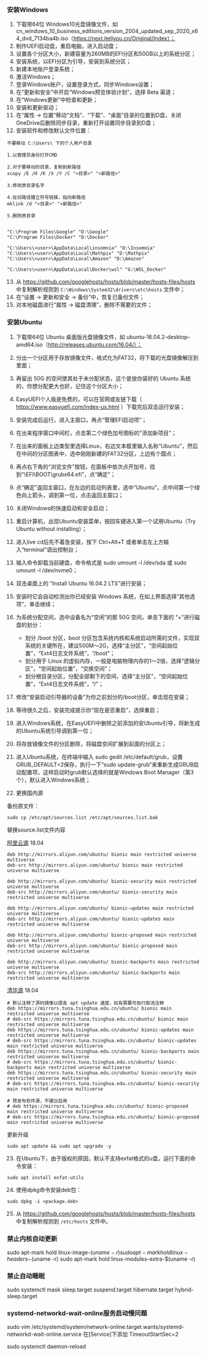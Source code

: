 ### 安装Windows

1. 下载带64位 Windows10光盘镜像文件，如 cn_windows_10_business_editions_version_2004_updated_sep_2020_x64_dvd_7134ba4b.iso（https://next.itellyou.cn/Original/Index）；
2. 制作UEFI启动盘，重启电脑，进入启动盘；
3. 设置各个分区大小，新建容量为260MB的EFI分区和50GB以上的系统分区；
4. 安装系统，以EFI分区为引导，安装到系统分区；
5. 新建本地账户登录系统；
6. 激活Windows；
7. 登录Windows账户，设置登录方式，同步Windows设置；
8. 在“更新和安全”中开启“Windows预览体验计划”，选择 Beta 渠道；
9. 在“Windows更新”中检查和更新；
10. 安装和更新驱动；
11. 在“属性 -> 位置”移动“文档”、“下载”、“桌面”目录的位置到D盘，关闭OneDrive后删除同步目录，重新打开设置同步目录到D盘；
12. 安装软件和修改默认文件位置：

```
不要移动 C:\Users\ 下的个人用户目录

1.以管理员身份打开CMD

2.对于要移动的目录，复制到新路径
xcopy /E /H /K /X /Y /C "<目录>" "<新路径>"

3.修改原目录名字

4.在旧路径建立符号链接，指向新路径
mklink /d "<目录>" "<新路径>"

5.删除原目录


"C:\Program Files\Google" "D:\Google"
"C:\Program Files\Docker" "D:\Docker"

"C:\Users\<user>\AppData\Local\insomnia" "D:\Insomnia"
"C:\Users\<user>\AppData\Local\Mathpix" "D:\Mathpix"
"C:\Users\<user>\AppData\Local\Amazon" "D:\Amazon"

"C:\Users\<user>\AppData\Local\Docker\wsl" "G:\WSL_Docker"
```

13. 从 https://github.com/googlehosts/hosts/blob/master/hosts-files/hosts 中复制解析规则到 `C:\Windows\System32\drivers\etc\hosts` 文件中；
14. 在“设置 -> 更新和安全 -> 备份”中，恢复已备份文件；
15. 对本地磁盘进行“属性 -> 磁盘清理”，删除不需要的文件；

###  安装Ubuntu

1. 下载带64位 Ubuntu 桌面版光盘镜像文件，如 ubuntu-16.04.2-desktop-amd64.iso（http://releases.ubuntu.com/16.04/）；

2. 分出一个分区用于存放镜像文件，格式化为FAT32，将下载的光盘镜像解压到里面；

3. 再留出 50G 的空间使其处于未分配状态，这个是放你装好的 Ubuntu 系统的，你想分配更大也好，记住这个分区大小；

4. EasyUEFI个人版是免费的，可以在官网或友链下载（ https://www.easyuefi.com/index-us.html ）下载完后双击运行安装；

5. 安装完成后运行，进入主窗口，再点“管理EFI启动项”；

6. 在出来程序窗口中间栏，点击第二个绿色加号图标的“添加新项目”；

7. 在出来的面板上边类型里选择Linux，右边文本框里输入名称“Ubuntu”，然后在中间的分区图表中，选中刚刚新建的FAT32分区，上边有个圆点；

8. 再点右下角的“浏览文件”按钮，在面板中依次点开加号，找到“\EFI\BOOT\grubx64.efi”，点“确定”；

9. 点“确定”返回主窗口，在左边的启动列表里，选中“Ubuntu”，点中间第一个绿色向上箭头，调到第一位，点击返回主窗口；

10. 关闭Windows的快速启动和安全启动；

11. 重启计算机，出现Ubuntu安装菜单，按回车键进入第一个试用Ubuntu（Try Ubuntu without installing）；

12. 进入live cd后先不着急安装，按下 Ctrl+Alt+T 或者单击左上方输入“terminal”调出控制台；

13. 输入命令卸载当前硬盘，命令格式是 sudo umount -l /dev/sda 或 sudo umount -l /dev/nvme0；

14. 双击桌面上的 “Install Ubuntu 16.04.2 LTS”进行安装；

15. 安装时它会自动检测出你已经安装 Windows 系统，在如上界面选择“其他选项”，单击继续；

16. 为系统分配空间，选中设备名为“空闲”的那 50G 空间，单击下面的 “+”进行磁盘的划分：
    - 划分 /boot 分区，boot 分区包含系统内核和系统启动所需的文件，实现双系统的关键所在，建议500M～2G，选择“主分区”，“空间起始位置”，“Ext4日志文件系统”，“/boot”；
    - 划分用于 Linux 的虚拟内存，一般是电脑物理内存的1～2倍，选择“逻辑分区”，“空间起始位置”，“交换空间”；
    - 划分根目录分区，分配全部剩下的空间，选择“主分区”，“空间起始位置”，“Ext4日志文件系统”，“/”；

17. 修改“安装启动引导器的设备”为你之前划分的/boot分区，单击现在安装；

18. 等待很久之后，安装完成提示你“现在是否重启”，选择重启；

19. 进入Windows系统，在EasyUEFI中删除之前添加的安Ubuntu引导，将新生成的Ubuntu系统引导调到第一位；

20. 将存放镜像文件的分区删除，将磁盘空间扩展到前面的分区上；

21. 进入Ubuntu系统，在终端中输入 sudo gedit /etc/default/grub，设置GRUB_DEFAULT=2保存，执行一下“sudo update-grub”来重新生成GRUB启动配置项，这样启动时grub默认选择的就是Windows Boot Manager（第3个），默认进入Windows系统；

22. 更换国内源

备份原文件：

```
sudo cp /etc/apt/sources.list /etc/apt/sources.list.bak
```

替换source.list文件内容

[阿里云源](<https://developer.aliyun.com/mirror/ubuntu>)  18.04

```
deb http://mirrors.aliyun.com/ubuntu/ bionic main restricted universe multiverse
deb-src http://mirrors.aliyun.com/ubuntu/ bionic main restricted universe multiverse

deb http://mirrors.aliyun.com/ubuntu/ bionic-security main restricted universe multiverse
deb-src http://mirrors.aliyun.com/ubuntu/ bionic-security main restricted universe multiverse

deb http://mirrors.aliyun.com/ubuntu/ bionic-updates main restricted universe multiverse
deb-src http://mirrors.aliyun.com/ubuntu/ bionic-updates main restricted universe multiverse

deb http://mirrors.aliyun.com/ubuntu/ bionic-proposed main restricted universe multiverse
deb-src http://mirrors.aliyun.com/ubuntu/ bionic-proposed main restricted universe multiverse

deb http://mirrors.aliyun.com/ubuntu/ bionic-backports main restricted universe multiverse
deb-src http://mirrors.aliyun.com/ubuntu/ bionic-backports main restricted universe multiverse
```

[清华源](<https://mirror.tuna.tsinghua.edu.cn/help/ubuntu/>)  18.04

```
# 默认注释了源码镜像以提高 apt update 速度，如有需要可自行取消注释
deb https://mirrors.tuna.tsinghua.edu.cn/ubuntu/ bionic main restricted universe multiverse
# deb-src https://mirrors.tuna.tsinghua.edu.cn/ubuntu/ bionic main restricted universe multiverse
deb https://mirrors.tuna.tsinghua.edu.cn/ubuntu/ bionic-updates main restricted universe multiverse
# deb-src https://mirrors.tuna.tsinghua.edu.cn/ubuntu/ bionic-updates main restricted universe multiverse
deb https://mirrors.tuna.tsinghua.edu.cn/ubuntu/ bionic-backports main restricted universe multiverse
# deb-src https://mirrors.tuna.tsinghua.edu.cn/ubuntu/ bionic-backports main restricted universe multiverse
deb https://mirrors.tuna.tsinghua.edu.cn/ubuntu/ bionic-security main restricted universe multiverse
# deb-src https://mirrors.tuna.tsinghua.edu.cn/ubuntu/ bionic-security main restricted universe multiverse

# 预发布软件源，不建议启用
# deb https://mirrors.tuna.tsinghua.edu.cn/ubuntu/ bionic-proposed main restricted universe multiverse
# deb-src https://mirrors.tuna.tsinghua.edu.cn/ubuntu/ bionic-proposed main restricted universe multiverse
```

更新升级

```
sudo apt update && sudo apt upgrade -y
```

23. 在Ubuntu下，由于版权的原因，默认不支持exfat格式的u盘，运行下面的命令安装：
```
sudo apt install exfat-utils
```

24. 使用dpkg命令安装deb包：
```
sudo dpkg -i <package.deb>
```

25. 从 https://github.com/googlehosts/hosts/blob/master/hosts-files/hosts 中复制解析规则到 `/etc/hosts` 文件中。

### 禁止内核自动更新
sudo apt-mark hold linux-image-$(uname -r)
sudo apt-mark hold linux-headers-$(uname -r)
sudo apt-mark hold linux-modules-extra-$(uname -r)

### 禁止自动睡眠
sudo systemctl mask sleep.target suspend.target hibernate.target hybrid-sleep.target

### systemd-networkd-wait-online服务启动慢问题
sudo vim /etc/systemd/system/network-online.target.wants/systemd-networkd-wait-online.service
在[Service]下添加
TimeoutStartSec=2

sudo systemctl daemon-reload



